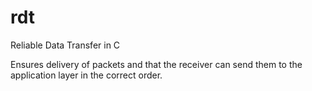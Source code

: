 # rdt
Reliable Data Transfer in C

Ensures delivery of packets and that the receiver can send them to the application layer in the correct order. 
